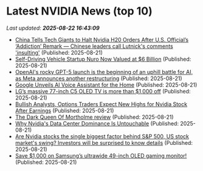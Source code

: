 # Latest NVIDIA News (top 10)
_Last updated: **2025-08-22 16:43:09**_

- [China Tells Tech Giants to Halt Nvidia H20 Orders After U.S. Official’s ‘Addiction’ Remark — Chinese leaders call Lutnick's comments 'insulting'](https://www.tomshardware.com/tech-industry/china-tells-tech-giants-to-halt-nvidia-h20-orders-after-u-s-officials-addiction-remark-chinese-leaders-call-lutnicks-comments-insulting) (Published: 2025-08-21)
- [Self-Driving Vehicle Startup Nuro Now Valued at $6 Billion](https://biztoc.com/x/b6d5c73da517bd95) (Published: 2025-08-21)
- [OpenAI's rocky GPT-5 launch is the beginning of an uphill battle for AI, as Meta announces another restructuring](https://www.tomshardware.com/tech-industry/artificial-intelligence/openais-rocky-gpt-5-launch-is-the-beginning-of-an-uphill-battle-for-ai-as-meta-announces-another-restructuring) (Published: 2025-08-21)
- [Google Unveils AI Voice Assistant for the Home](http://www.pymnts.com/news/artificial-intelligence/2025/google-unveils-ai-voice-assistant-home/) (Published: 2025-08-21)
- [LG’s massive 77-inch C5 OLED TV is more than $1,000 off](https://www.theverge.com/tech/763418/lg-c5-oled-tv-sony-wh-1000xm5-deal-sale) (Published: 2025-08-21)
- [Bullish Analysts, Options Traders Expect New Highs for Nvidia Stock After Earnings](https://biztoc.com/x/4be4c9273028ba8c) (Published: 2025-08-21)
- [The Dark Queen Of Mortholme review](https://www.rockpapershotgun.com/the-dark-queen-of-mortholme-review) (Published: 2025-08-21)
- [Why Nvidia's Data Center Dominance Is Untouchable](https://biztoc.com/x/76e6a882f9ccb46d) (Published: 2025-08-21)
- [Are Nvidia stocks the single biggest factor behind S&P 500, US stock market's swing? Investors will be surprised to know details](https://economictimes.indiatimes.com/news/international/us/are-nvidia-stocks-the-single-biggest-factor-behind-us-stock-markets-swing-investors-will-be-surprised-to-details/articleshow/123436369.cms) (Published: 2025-08-21)
- [Save $1,000 on Samsung’s ultrawide 49-inch OLED gaming monitor!](https://www.pcworld.com/article/2885608/save-1000-on-samsungs-ultrawide-49-inch-oled-gaming-monitor.html) (Published: 2025-08-21)
